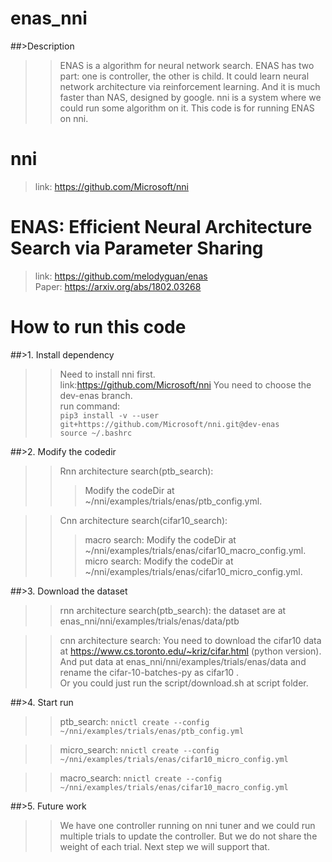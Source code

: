 # enas_nni
##>Description
>>ENAS is a algorithm for neural network search. ENAS has two part: one is controller, the other is child. It could learn neural network architecture via reinforcement learning. And it is much faster than NAS, designed by google.
>>nni is a system where we could run some algorithm on it. This code is for running ENAS on nni.  


# nni
>link:  https://github.com/Microsoft/nni  
# ENAS: Efficient Neural Architecture Search via Parameter Sharing
>link:  https://github.com/melodyguan/enas   
>Paper: https://arxiv.org/abs/1802.03268  

# How to run this code
##>1. Install dependency  
>>Need to install nni first.  
>>link:https://github.com/Microsoft/nni You need to choose the dev-enas branch.  
>>run command:   
>>`pip3 install -v --user git+https://github.com/Microsoft/nni.git@dev-enas`  
>>`source ~/.bashrc`  

##>2. Modify the codedir
>>  Rnn architecture search(ptb_search):
>>>    Modify the codeDir at ~/nni/examples/trials/enas/ptb_config.yml.   
      
>>  Cnn architecture search(cifar10_search):
>>>   macro search:  Modify the codeDir at  ~/nni/examples/trials/enas/cifar10_macro_config.yml.        
>>>   micro search:   Modify the codeDir at ~/nni/examples/trials/enas/cifar10_micro_config.yml.    
        
##>3. Download the dataset
  
>> rnn architecture search(ptb_search):    the dataset are at enas_nni/nni/examples/trials/enas/data/ptb
    
>>  cnn architecture search:  You need to download the cifar10 data at https://www.cs.toronto.edu/~kriz/cifar.html (python version).   
And put data at  enas_nni/nni/examples/trials/enas/data and rename the cifar-10-batches-py as cifar10 .   
Or you could just run the script/download.sh at script folder.

##>4. Start run
>>ptb_search:
`
>>    nnictl create --config ~/nni/examples/trials/enas/ptb_config.yml  
`

>>micro_search:
`
>>    nnictl create --config ~/nni/examples/trials/enas/cifar10_micro_config.yml  
`
  
>>macro_search:
`
>>    nnictl create --config ~/nni/examples/trials/enas/cifar10_macro_config.yml  
`

##>5. Future work
>>We have one controller running on nni tuner and we could run multiple trials to update the controller. But we do not share the weight of each trial. Next step we will support that. 

